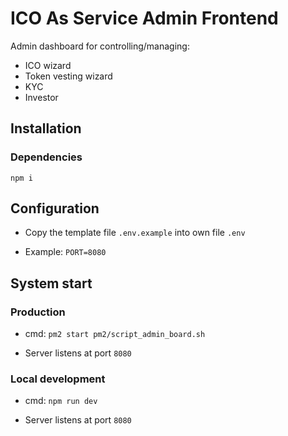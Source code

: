 # ICO As Service Admin Frontend

Admin dashboard for controlling/managing:

  - ICO wizard
  - Token vesting wizard
  - KYC
  - Investor

## Installation 

### Dependencies

`npm i`

## Configuration

  - Copy the template file `.env.example` into own file `.env`

  - Example: `PORT=8080`

## System start

### Production

  - cmd: `pm2 start pm2/script_admin_board.sh`

  - Server listens at port `8080`

### Local development

  - cmd: `npm run dev`

  - Server listens at port `8080`

